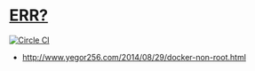 [ERR?](https://registry.hub.docker.com/u/brownman/gitlab/builds_history/97800/)
===

[![Circle CI](https://circleci.com/gh/brownman/docker-images.svg?style=svg)](https://circleci.com/gh/brownman/docker-images)

- http://www.yegor256.com/2014/08/29/docker-non-root.html
